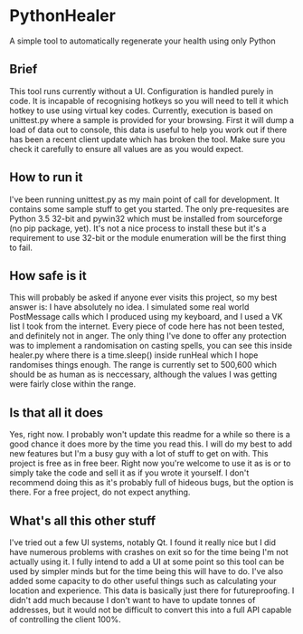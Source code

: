 # PythonHealer
A simple tool to automatically regenerate your health using only Python

## Brief
This tool runs currently without a UI. Configuration is handled purely in code. It is incapable of recognising hotkeys so 
you will need to tell it which hotkey to use using virtual key codes. Currently, execution is based on unittest.py where 
a sample is provided for your browsing. First it will dump a load of data out to console, this data is useful to help you 
work out if there has been a recent client update which has broken the tool. Make sure you check it carefully to ensure 
all values are as you would expect.

## How to run it
I've been running unittest.py as my main point of call for development. It contains some sample stuff to get you started. The 
only pre-requesites are Python 3.5 32-bit and pywin32 which must be installed from sourceforge (no pip package, yet). It's not 
a nice process to install these but it's a requirement to use 32-bit or the module enumeration will be the first thing to fail.

## How safe is it
This will probably be asked if anyone ever visits this project, so my best answer is: I have absolutely no idea. I simulated 
some real world PostMessage calls which I produced using my keyboard, and I used a VK list I took from the internet. Every 
piece of code here has not been tested, and definitely not in anger. The only thing I've done to offer any protection was to 
implement a randomisation on casting spells, you can see this inside healer.py where there is a time.sleep() inside runHeal 
which I hope randomises things enough. The range is currently set to 500,600 which should be as human as is neccessary,
although the values I was getting were fairly close within the range.

## Is that all it does
Yes, right now. I probably won't update this readme for a while so there is a good chance it does more by the time you read 
this. I will do my best to add new features but I'm a busy guy with a lot of stuff to get on with. This project is free as in 
free beer. Right now you're welcome to use it as is or to simply take the code and sell it as if you wrote it yourself. I don't 
recommend doing this as it's probably full of hideous bugs, but the option is there. For a free project, do not expect anything.

## What's all this other stuff
I've tried out a few UI systems, notably Qt. I found it really nice but I did have numerous problems with crashes on exit so 
for the time being I'm not actually using it. I fully intend to add a UI at some point so this tool can be used by simpler minds 
but for the time being this will have to do. I've also added some capacity to do other useful things such as calculating your 
location and experience. This data is basically just there for futureproofing. I didn't add much because I don't want to have to 
update tonnes of addresses, but it would not be difficult to convert this into a full API capable of controlling the client 100%.
